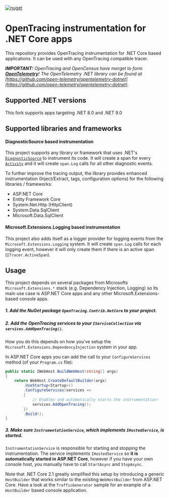 [![nuget](https://img.shields.io/nuget/v/Ocbj.OpenTracing.Contrib.NetCore.svg?logo=nuget)](https://www.nuget.org/packages/Ocbj.OpenTracing.Contrib.NetCore)

# OpenTracing instrumentation for .NET Core apps

This repository provides OpenTracing instrumentation for .NET Core based applications.
It can be used with any OpenTracing compatible tracer.

_**IMPORTANT:** OpenTracing and OpenCensus have merget to form **[OpenTelemetry](https://opentelemetry.io)**! The OpenTelemetry .NET library can be found at [https://github.com/open-telemetry/opentelemetry-dotnet](https://github.com/open-telemetry/opentelemetry-dotnet)._

## Supported .NET versions

This fork supports apps targeting .NET 8.0 and .NET 9.0

## Supported libraries and frameworks

#### DiagnosticSource based instrumentation

This project supports any library or framework that uses .NET's [`DiagnosticSource`](https://github.com/dotnet/runtime/blob/master/src/libraries/System.Diagnostics.DiagnosticSource/src/DiagnosticSourceUsersGuide.md)
to instrument its code. It will create a span for every [`Activity`](https://github.com/dotnet/runtime/blob/master/src/libraries/System.Diagnostics.DiagnosticSource/src/ActivityUserGuide.md)
and it will create `span.Log` calls for all other diagnostic events.

To further improve the tracing output, the library provides enhanced instrumentation
(Inject/Extract, tags, configuration options) for the following libraries / frameworks:

* ASP.NET Core
* Entity Framework Core
* System.Net.Http (HttpClient)
* System.Data.SqlClient
* Microsoft.Data.SqlClient

#### Microsoft.Extensions.Logging based instrumentation

This project also adds itself as a logger provider for logging events from the `Microsoft.Extensions.Logging` system.
It will create `span.Log` calls for each logging event, however it will only create them if there is an active span (`ITracer.ActiveSpan`).

## Usage

This project depends on several packages from Microsofts `Microsoft.Extensions.*` stack (e.g. Dependency Injection, Logging)
so its main use case is ASP.NET Core apps and any other Microsoft.Extensions-based console apps.

##### 1. Add the NuGet package `OpenTracing.Contrib.NetCore` to your project.

##### 2. Add the OpenTracing services to your `IServiceCollection` via `services.AddOpenTracing()`.

How you do this depends on how you've setup the `Microsoft.Extensions.DependencyInjection` system in your app.

In ASP.NET Core apps you can add the call to your `ConfigureServices` method (of your `Program.cs` file):

```csharp
public static IWebHost BuildWebHost(string[] args)
{
    return WebHost.CreateDefaultBuilder(args)
        .UseStartup<Startup>()
        .ConfigureServices(services =>
        {
            // Enables and automatically starts the instrumentation!
            services.AddOpenTracing();
        })
        .Build();
}
```

##### 3. Make sure `InstrumentationService`, which implements `IHostedService`, is started.

`InstrumentationService` is responsible for starting and stopping the instrumentation.
The service implements `IHostedService` so **it is automatically started in ASP.NET Core**,
however if you have your own console host, you manually have to call `StartAsync` and `StopAsync`.

Note that .NET Core 2.1 greatly simplified this setup by introducing a generic `HostBuilder` that works similar to the existing `WebHostBuilder` from ASP.NET Core. Have a look at the `TrafficGenerator` sample for an example of a `HostBuilder` based console application.
